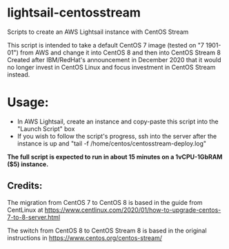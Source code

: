 # lightsail-centosstream
Scripts to create an AWS Lightsail instance with CentOS Stream

This script is intended to take a default CentOS 7 image (tested on "7 1901-01") from AWS and change it into CentOS 8 and then into CentOS Stream 8
Created after IBM/RedHat's announcement in December 2020 that it would no longer invest in CentOS Linux and focus investment in CentOS Stream instead.

# Usage:
- In AWS Lightsail, create an instance and copy-paste this script into the "Launch Script" box
- If you wish to follow the script's progress, ssh into the server after the instance is up and "tail -f /home/centos/centosstream-deploy.log"

**The full script is expected to run in about 15 minutes on a 1vCPU-1GbRAM ($5) instance.**

## Credits:
The migration from CentOS 7 to CentOS 8 is based in the guide from CentLinux at https://www.centlinux.com/2020/01/how-to-upgrade-centos-7-to-8-server.html

The switch from CentOS 8 to CentOS Stream 8 is based in the original instructions in https://www.centos.org/centos-stream/ 
